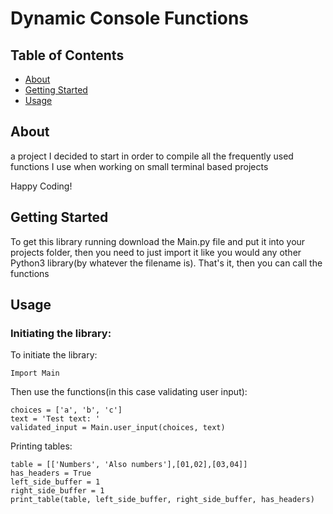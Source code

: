 # Dynamic Console Functions

## Table of Contents

+ [About](#about)
+ [Getting Started](#getting_started)
+ [Usage](#usage)

## <a name = "about">About </a>

 a project I decided to start in order to compile all the frequently used functions I use when working on small terminal based projects

 Happy Coding!

## <a name = "getting_started">Getting Started </a>

To get this library running download the Main.py file and put it into your projects folder, then you need to just import it like you would any other Python3 library(by whatever the filename is). That's it, then you can call the functions  

## <a name = "usage">Usage </a>

### Initiating the library:

To initiate the library:

```
Import Main  
```

Then use the functions(in this case validating user input):

```
choices = ['a', 'b', 'c']
text = 'Test text: '
validated_input = Main.user_input(choices, text)
```  

Printing tables:  
```
table = [['Numbers', 'Also numbers'],[01,02],[03,04]]
has_headers = True
left_side_buffer = 1
right_side_buffer = 1
print_table(table, left_side_buffer, right_side_buffer, has_headers)
```  
